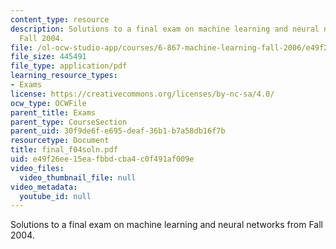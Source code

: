 ```yaml
---
content_type: resource
description: Solutions to a final exam on machine learning and neural networks from
  Fall 2004.
file: /ol-ocw-studio-app/courses/6-867-machine-learning-fall-2006/e49f26ee15eafbbdcba4c0f491af009e_final_f04soln.pdf
file_size: 445491
file_type: application/pdf
learning_resource_types:
- Exams
license: https://creativecommons.org/licenses/by-nc-sa/4.0/
ocw_type: OCWFile
parent_title: Exams
parent_type: CourseSection
parent_uid: 30f9de6f-e695-deaf-36b1-b7a58db16f7b
resourcetype: Document
title: final_f04soln.pdf
uid: e49f26ee-15ea-fbbd-cba4-c0f491af009e
video_files:
  video_thumbnail_file: null
video_metadata:
  youtube_id: null
---
```

Solutions to a final exam on machine learning and neural networks from Fall 2004.